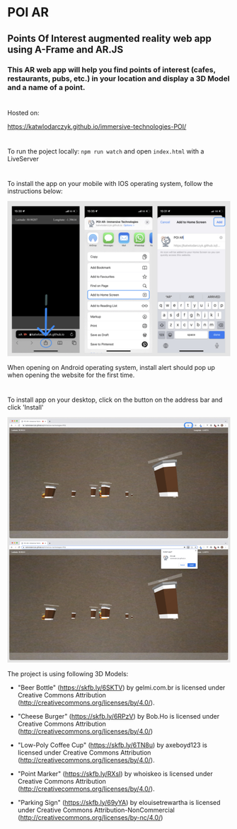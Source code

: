 # POI AR
## Points Of Interest augmented reality web app using A-Frame and AR.JS

### This AR web app will help you find points of interest (cafes, restaurants, pubs, etc.) in your location and display a 3D Model and a name of a point. 

#

Hosted on: 

https://katwlodarczyk.github.io/immersive-technologies-POI/
#
To run the poject locally: ```npm run watch``` and open ```index.html``` with a LiveServer

#
To install the app on your mobile with IOS operating system, follow the instructions below:

![alt text](./screenshots/1.jpg)


When opening on Android operating system, install alert should pop up when opening the website for the first time.

#
To install app on your desktop, click on the button on the address bar and click 'Install'

![alt text](./screenshots/2.jpg)

The project is using following 3D Models: 

- "Beer Bottle" (https://skfb.ly/6SKTV) by gelmi.com.br is licensed under Creative Commons Attribution (http://creativecommons.org/licenses/by/4.0/).

- "Cheese Burger" (https://skfb.ly/6RPzV) by Bob.Ho is licensed under Creative Commons Attribution (http://creativecommons.org/licenses/by/4.0/)

- "Low-Poly Coffee Cup" (https://skfb.ly/6TN8u) by axeboyd123 is licensed under Creative Commons Attribution (http://creativecommons.org/licenses/by/4.0/).

- "Point Marker" (https://skfb.ly/RXsI) by whoiskeo is licensed under Creative Commons Attribution (http://creativecommons.org/licenses/by/4.0/).

- "Parking Sign" (https://skfb.ly/69yYA) by elouisetrewartha is licensed under Creative Commons Attribution-NonCommercial (http://creativecommons.org/licenses/by-nc/4.0/)